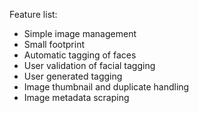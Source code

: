 Feature list:
- Simple image management
- Small footprint
- Automatic tagging of faces
- User validation of facial tagging
- User generated tagging
- Image thumbnail and duplicate handling
- Image metadata scraping
